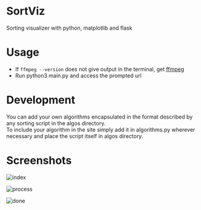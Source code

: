 # SortViz
Sorting visualizer with python, matplotlib and flask

# Usage
- If `ffmpeg --version` does not give output in the terminal, get [ffmpeg](https://www.tecmint.com/install-ffmpeg-in-linux/)
- Run python3 main.py and access the prompted url

# Development
You can add your own algorithms encapsulated in the format described by any sorting script in the algos directory.     
To include your algorithm in the site simply add it in algorithms.py wherever necessary and place the script itself in algos directory.

# Screenshots
![index](https://user-images.githubusercontent.com/59250093/91196936-62245100-e718-11ea-801a-2628b330c5be.png)

![process](https://user-images.githubusercontent.com/59250093/91196892-53d63500-e718-11ea-87a5-36939ae8dc61.png)

![done](https://user-images.githubusercontent.com/59250093/91196988-70726d00-e718-11ea-9f06-1badfcc057e1.png)
